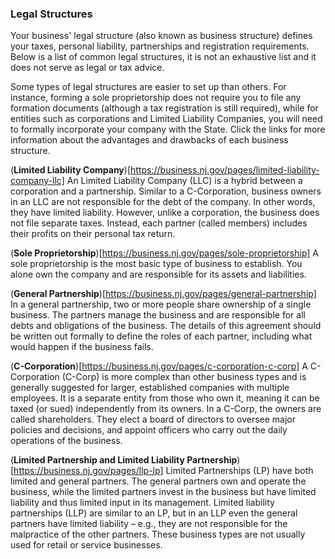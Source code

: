 ---
---

### Legal Structures

Your business' legal structure (also known as business structure) defines your taxes, personal liability, partnerships and registration requirements. Below is a list of common legal structures, it is not an exhaustive list and it does not serve as legal or tax advice.

Some types of legal structures are easier to set up than others. For instance, forming a sole proprietorship does not require you to file any formation documents (although a tax registration is still required), while for entities such as corporations and Limited Liability Companies, you will need to formally incorporate your company with the State. Click the links for more information about the advantages and drawbacks of each business structure.

(**Limited Liability Company**)[https://business.nj.gov/pages/limited-liability-company-llc]
An Limited Liability Company (LLC) is a hybrid between a corporation and a partnership. Similar to a C-Corporation, business owners in an LLC are not responsible for the debt of the company. In other words, they have limited liability. However, unlike a corporation, the business does not file separate taxes. Instead, each partner (called members) includes their profits on their personal tax return.

(**Sole Proprietorship**)[https://business.nj.gov/pages/sole-proprietorship]
A sole proprietorship is the most basic type of business to establish. You alone own the company and are responsible for its assets and liabilities.

(**General Partnership**)[https://business.nj.gov/pages/general-partnership]
In a general partnership, two or more people share ownership of a single business. The partners manage the business and are responsible for all debts and obligations of the business. The details of this agreement should be written out formally to define the roles of each partner, including what would happen if the business fails.‍

(**C-Corporation**)[https://business.nj.gov/pages/c-corporation-c-corp]
A C-Corporation (C-Corp) is more complex than other business types and is generally suggested for larger, established companies with multiple employees. It is a separate entity from those who own it, meaning it can be taxed (or sued) independently from its owners. In a C-Corp, the owners are called shareholders. They elect a board of directors to oversee major policies and decisions, and appoint officers who carry out the daily operations of the business.‍

(**Limited Partnership and Limited Liability Partnership**)[https://business.nj.gov/pages/llp-lp]
Limited Partnerships (LP) have both limited and general partners. The general partners own and operate the business, while the limited partners invest in the business but have limited liability and thus limited input in its management. Limited liability partnerships (LLP) are similar to an LP, but in an LLP even the general partners have limited liability – e.g., they are not responsible for the malpractice of the other partners. These business types are not usually used for retail or service businesses. ‍
